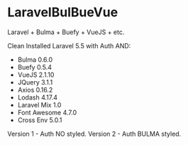 # LaravelBulBueVue

Laravel + Bulma + Buefy + VueJS + etc.

Clean Installed Laravel 5.5 with Auth AND:
- Bulma 0.6.0
- Buefy 0.5.4
- VueJS 2.1.10
- JQuery 3.1.1
- Axios 0.16.2
- Lodash 4.17.4
- Laravel Mix 1.0
- Font Awesome 4.7.0
- Cross Env 5.0.1

Version 1 - Auth NO styled.
Version 2 - Auth BULMA styled.

